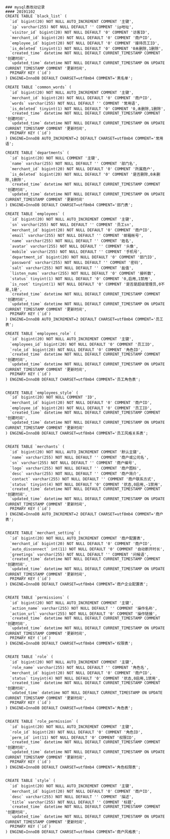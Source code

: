     ### mysql表改动记录
    #### 20191102
    CREATE TABLE `black_list` (
      `id` bigint(20) NOT NULL AUTO_INCREMENT COMMENT '主键',
      `ip` varchar(255) NOT NULL DEFAULT '' COMMENT 'ip地址',
      `visitor_id` bigint(20) NOT NULL DEFAULT '0' COMMENT '访客ID',
      `merchant_id` bigint(20) NOT NULL DEFAULT '0' COMMENT '商户ID',
      `employee_id` bigint(20) NOT NULL DEFAULT '0' COMMENT '接待员工ID',
      `is_deleted` tinyint(1) NOT NULL DEFAULT '0' COMMENT '0未删除,1删除',
      `created_time` datetime NOT NULL DEFAULT CURRENT_TIMESTAMP COMMENT '创建时间',
      `updated_time` datetime NOT NULL DEFAULT CURRENT_TIMESTAMP ON UPDATE CURRENT_TIMESTAMP COMMENT '更新时间',
      PRIMARY KEY (`id`)
    ) ENGINE=InnoDB DEFAULT CHARSET=utf8mb4 COMMENT='黑名单';
    
    CREATE TABLE `common_words` (
      `id` bigint(20) NOT NULL AUTO_INCREMENT COMMENT '主键',
      `merchant_id` bigint(20) NOT NULL DEFAULT '0' COMMENT '商户ID',
      `words` varchar(255) NOT NULL DEFAULT '' COMMENT '常用语',
      `is_deleted` tinyint(1) NOT NULL DEFAULT '0' COMMENT '0,未删除,1删除',
      `created_time` datetime NOT NULL DEFAULT CURRENT_TIMESTAMP COMMENT '创建时间',
      `updated_time` datetime NOT NULL DEFAULT CURRENT_TIMESTAMP ON UPDATE CURRENT_TIMESTAMP COMMENT '更新时间',
      PRIMARY KEY (`id`)
    ) ENGINE=InnoDB AUTO_INCREMENT=2 DEFAULT CHARSET=utf8mb4 COMMENT='常用语';	
    
    CREATE TABLE `departments` (
      `id` bigint(20) NOT NULL COMMENT '主键',
      `name` varchar(255) NOT NULL DEFAULT '' COMMENT '部门名',
      `merchant_id` bigint(20) NOT NULL DEFAULT '0' COMMENT '所属商户',
      `is_deleted` bigint(20) NOT NULL DEFAULT '0' COMMENT '是否删除,0未删除,1删除',
      `created_time` datetime NOT NULL DEFAULT CURRENT_TIMESTAMP COMMENT '创建时间',
      `updated_time` datetime NOT NULL DEFAULT CURRENT_TIMESTAMP ON UPDATE CURRENT_TIMESTAMP COMMENT '更新时间'
    ) ENGINE=InnoDB DEFAULT CHARSET=utf8mb4 COMMENT='部门表';
    
    CREATE TABLE `employees` (
      `id` bigint(20) NOT NULL AUTO_INCREMENT COMMENT '主键',
      `sn` varchar(255) NOT NULL DEFAULT '' COMMENT '员工sn',
      `merchant_id` bigint(20) NOT NULL DEFAULT '0' COMMENT '商户ID',
      `email` varchar(255) NOT NULL DEFAULT '' COMMENT '邮箱帐号',
      `name` varchar(255) NOT NULL DEFAULT '' COMMENT '姓名',
      `avatar` varchar(255) NOT NULL DEFAULT '' COMMENT '头像',
      `mobile` varchar(255) NOT NULL DEFAULT '' COMMENT '手机号',
      `department_id` bigint(20) NOT NULL DEFAULT '0' COMMENT '部门ID',
      `password` varchar(255) NOT NULL DEFAULT '' COMMENT '密码',
      `salt` varchar(255) NOT NULL DEFAULT '' COMMENT '盐值',
      `listen_nums` varchar(255) NOT NULL DEFAULT '0' COMMENT '接听数',
      `status` tinyint(1) NOT NULL DEFAULT '0' COMMENT '0,启用,1禁用',
      `is_root` tinyint(1) NOT NULL DEFAULT '0' COMMENT '是否是超级管理员,0不是,1是',
      `created_time` datetime NOT NULL DEFAULT CURRENT_TIMESTAMP COMMENT '创建时间',
      `updated_time` datetime NOT NULL DEFAULT CURRENT_TIMESTAMP ON UPDATE CURRENT_TIMESTAMP COMMENT '更新时间',
      PRIMARY KEY (`id`)
    ) ENGINE=InnoDB AUTO_INCREMENT=2 DEFAULT CHARSET=utf8mb4 COMMENT='员工表';
    
    CREATE TABLE `employees_role` (
      `id` bigint(20) NOT NULL AUTO_INCREMENT COMMENT '主键',
      `employees_id` bigint(20) NOT NULL DEFAULT '0' COMMENT '员工ID',
      `role_id` bigint(20) NOT NULL DEFAULT '0' COMMENT '角色ID',
      `created_time` datetime NOT NULL DEFAULT CURRENT_TIMESTAMP COMMENT '创建时间',
      `updated_time` datetime NOT NULL DEFAULT CURRENT_TIMESTAMP ON UPDATE CURRENT_TIMESTAMP COMMENT '更新时间',
      PRIMARY KEY (`id`)
    ) ENGINE=InnoDB DEFAULT CHARSET=utf8mb4 COMMENT='员工角色表';
    
    
    CREATE TABLE `employees_style` (
      `id` bigint(20) NOT NULL COMMENT 'ID',
      `merchant_id` bigint(20) NOT NULL DEFAULT '0' COMMENT '商户ID',
      `employee_id` bigint(20) NOT NULL DEFAULT '0' COMMENT '员工ID',
      `created_time` datetime NOT NULL DEFAULT CURRENT_TIMESTAMP COMMENT '创建时间',
      `updated_time` datetime NOT NULL DEFAULT CURRENT_TIMESTAMP ON UPDATE CURRENT_TIMESTAMP COMMENT '更新时间'
    ) ENGINE=InnoDB DEFAULT CHARSET=utf8mb4 COMMENT='员工风格关系表';
    
    
    CREATE TABLE `merchants` (
      `id` bigint(20) NOT NULL AUTO_INCREMENT COMMENT '默认主键',
      `name` varchar(255) NOT NULL DEFAULT '' COMMENT '商户或公司名',
      `sn` varchar(255) NOT NULL DEFAULT '' COMMENT '商户编号',
      `logo` varchar(255) NOT NULL DEFAULT '' COMMENT '商户图标',
      `desc` varchar(255) NOT NULL DEFAULT '' COMMENT '商户简介',
      `contact` varchar(255) NOT NULL DEFAULT '' COMMENT '商户联系方式',
      `status` tinyint(4) NOT NULL DEFAULT '0' COMMENT '状态,0启用,-1禁用',
      `created_time` datetime NOT NULL DEFAULT CURRENT_TIMESTAMP COMMENT '创建时间',
      `updated_time` datetime NOT NULL DEFAULT CURRENT_TIMESTAMP ON UPDATE CURRENT_TIMESTAMP COMMENT '更新时间',
      PRIMARY KEY (`id`)
    ) ENGINE=InnoDB AUTO_INCREMENT=2 DEFAULT CHARSET=utf8mb4 COMMENT='商户表';
    
    
    CREATE TABLE `merchant_setting` (
      `id` bigint(20) NOT NULL AUTO_INCREMENT COMMENT '商户配置表',
      `merchant_id` bigint(20) NOT NULL DEFAULT '0' COMMENT '商户ID',
      `auto_disconnect` int(11) NOT NULL DEFAULT '0' COMMENT '自动断开时长',
      `greetings` varchar(255) NOT NULL DEFAULT '' COMMENT '问候语',
      `created_time` datetime NOT NULL DEFAULT CURRENT_TIMESTAMP COMMENT '创建时间',
      `updated_time` datetime NOT NULL DEFAULT CURRENT_TIMESTAMP ON UPDATE CURRENT_TIMESTAMP COMMENT '更新时间',
      PRIMARY KEY (`id`)
    ) ENGINE=InnoDB DEFAULT CHARSET=utf8mb4 COMMENT='商户企业配置表';
    
    
    CREATE TABLE `permissions` (
      `id` bigint(20) NOT NULL AUTO_INCREMENT COMMENT '主键',
      `action_name` varchar(255) NOT NULL DEFAULT '' COMMENT '操作名称',
      `action_url` varchar(255) NOT NULL DEFAULT '0' COMMENT '操作链接',
      `created_time` datetime NOT NULL DEFAULT CURRENT_TIMESTAMP COMMENT '创建时间',
      `updated_time` datetime NOT NULL DEFAULT CURRENT_TIMESTAMP ON UPDATE CURRENT_TIMESTAMP COMMENT '更新时间',
      PRIMARY KEY (`id`)
    ) ENGINE=InnoDB DEFAULT CHARSET=utf8mb4 COMMENT='权限表';
    
    
    CREATE TABLE `role` (
      `id` bigint(20) NOT NULL AUTO_INCREMENT COMMENT '主键',
      `role_name` varchar(255) NOT NULL DEFAULT '' COMMENT '角色名',
      `merchant_id` bigint(20) NOT NULL DEFAULT '0' COMMENT '商户ID',
      `status` tinyint(4) NOT NULL DEFAULT '0' COMMENT '状态,0启用,1禁用',
      `created_time` datetime NOT NULL DEFAULT CURRENT_TIMESTAMP COMMENT '创建时间',
      `udated_time` datetime NOT NULL DEFAULT CURRENT_TIMESTAMP ON UPDATE CURRENT_TIMESTAMP COMMENT '更新时间',
      PRIMARY KEY (`id`)
    ) ENGINE=InnoDB DEFAULT CHARSET=utf8mb4 COMMENT='角色表';
    
    
    CREATE TABLE `role_permission` (
      `id` bigint(20) NOT NULL AUTO_INCREMENT COMMENT '主键',
      `role_id` bigint(20) NOT NULL DEFAULT '0' COMMENT '角色ID',
      `perm_id` int(11) NOT NULL DEFAULT '0' COMMENT '权限ID',
      `created_time` datetime NOT NULL DEFAULT CURRENT_TIMESTAMP COMMENT '创建时间',
      `updated_time` datetime NOT NULL DEFAULT CURRENT_TIMESTAMP ON UPDATE CURRENT_TIMESTAMP COMMENT '更新时间',
      PRIMARY KEY (`id`)
    ) ENGINE=InnoDB DEFAULT CHARSET=utf8mb4 COMMENT='角色权限表';
    
    
    CREATE TABLE `style` (
      `id` bigint(20) NOT NULL AUTO_INCREMENT COMMENT '主键',
      `merchant_id` bigint(20) NOT NULL DEFAULT '0' COMMENT '商户ID',
      `desc` varchar(255) NOT NULL DEFAULT '' COMMENT '描述',
      `title` varchar(255) NOT NULL DEFAULT '' COMMENT '标题',
      `created_time` datetime NOT NULL DEFAULT CURRENT_TIMESTAMP COMMENT '创建时间',
      `updated_time` datetime NOT NULL DEFAULT CURRENT_TIMESTAMP ON UPDATE CURRENT_TIMESTAMP COMMENT '更新时间',
      PRIMARY KEY (`id`)
    ) ENGINE=InnoDB DEFAULT CHARSET=utf8mb4 COMMENT='商户风格表';